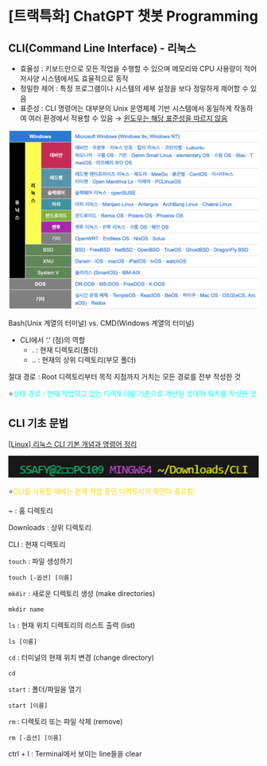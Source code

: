 # [트랙특화] ChatGPT 챗봇 Programming

## CLI(Command Line Interface) - 리눅스

- 효율성 : 키보드만으로 모든 작업을 수행할 수 있으며 메모리와 CPU 사용량이 적어 저사양 시스템에서도 효율적으로 동작
- 정밀한 제어 : 특정 프로그램이나 시스템의 세부 설정을 보다 정밀하게 제어할 수 있음
- 표준성 : CLI 명령어는 대부분의 Unix 운영체제 기반 시스템에서 동일하게 작동하여 여러 환경에서 적용할 수 있음 → <U>윈도우는 해당 표준성을 따르지 않음</U>

![Untitled](./Pictures/OS%20Lists.png)

Bash(Unix 계열의 터미널) vs. CMD(Windows 계열의 터미널)
- CLI에서 ‘.’ (점)의 역할
    - . : 현재 디렉토리(폴더)
    - .. : 현재의 상위 디렉토리(부모 폴더)

절대 경로 : Root 디렉토리부터 목적 지점까지 거치는 모든 경로를 전부 작성한 것

⭐<font style="color : Aqua">상대 경로 : 현재 작업하고 있는 디렉토리를 기준으로 계산된 상대적 위치를 작성한 것</font>

## CLI 기초 문법

[[Linux] 리눅스 CLI 기본 개념과 명령어 정리](https://ittrue.tistory.com/79)

![Untitled](./Pictures/example1.png)

⭐<font style="color : Gold">CLI를 사용할 때에는 현재 작업 중인 디렉토리의 확인이 중요함.</font>

~ : 홈 디렉토리

Downloads : 상위 디렉토리

CLI : 현재 디렉토리

`touch` : 파일 생성하기

    touch [-옵션] [이름]
    
`mkdir` : 새로운 디렉토리 생성 (make directories)
       
    mkdir name
    
`ls` : 현재 위치 디렉토리의 리스트 출력 (list)
        
    ls [이름]

`cd` : 터미널의 현재 위치 변경 (change directory)
        
    cd
    
`start` : 폴더/파일을 열기
        
    start [이름]
    
`rm` : 디렉토리 또는 파일 삭제 (remove)
        
    rm [-옵션] [이름]
    
ctrl + l : Terminal에서 보이는 line들을 clear